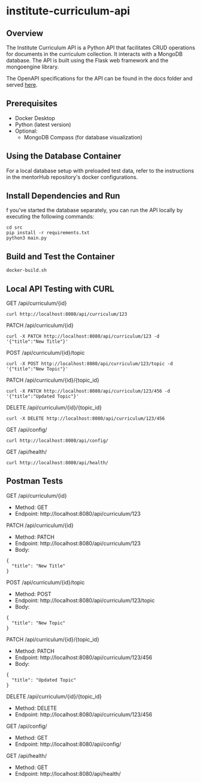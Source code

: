 # institute-curriculum-api

## Overview

The Institute Curriculum API is a Python API that facilitates CRUD operations for documents in the curriculum collection. It interacts with a MongoDB database. The API is built using the Flask web framework and the mongoengine library.

The OpenAPI specifications for the API can be found in the docs folder and served [here](mentorHub-curriculum-api/docs/index.html).

## Prerequisites

- Docker Desktop
- Python (latest version)
- Optional:
    - MongoDB Compass (for database visualization)

## Using the Database Container

For a local database setup with preloaded test data, refer to the instructions in the mentorHub repository's docker configurations.

## Install Dependencies and Run

f you've started the database separately, you can run the API locally by executing the following commands:

```
cd src
pip install -r requirements.txt
python3 main.py
```
## Build and Test the Container
```
docker-build.sh
```

## Local API Testing with CURL

GET /api/curriculum/{id}
```
curl http://localhost:8080/api/curriculum/123
```

PATCH /api/curriculum/{id}
```
curl -X PATCH http://localhost:8080/api/curriculum/123 -d '{"title":"New Title"}'
```

POST /api/curriculum/{id}/topic
```
curl -X POST http://localhost:8080/api/curriculum/123/topic -d '{"title":"New Topic"}'
```

PATCH /api/curriculum/{id}/{topic_id}
```
curl -X PATCH http://localhost:8080/api/curriculum/123/456 -d '{"title":"Updated Topic"}'
```

DELETE /api/curriculum/{id}/{topic_id}
```
curl -X DELETE http://localhost:8080/api/curriculum/123/456
```

GET /api/config/

```
curl http://localhost:8080/api/config/
```

GET /api/health/
```
curl http://localhost:8080/api/health/
```

## Postman Tests
GET /api/curriculum/{id}
- Method: GET
- Endpoint: http://localhost:8080/api/curriculum/123

PATCH /api/curriculum/{id}

- Method: PATCH
- Endpoint: http://localhost:8080/api/curriculum/123
- Body:

```
{
  "title": "New Title"
}
```

POST /api/curriculum/{id}/topic
- Method: POST
- Endpoint: http://localhost:8080/api/curriculum/123/topic
- Body:

```
{
  "title": "New Topic"
}
```

PATCH /api/curriculum/{id}/{topic_id}
- Method: PATCH
- Endpoint: http://localhost:8080/api/curriculum/123/456
- Body:

```
{
  "title": "Updated Topic"
}
```

DELETE /api/curriculum/{id}/{topic_id}
- Method: DELETE
- Endpoint: http://localhost:8080/api/curriculum/123/456

GET /api/config/
- Method: GET
- Endpoint: http://localhost:8080/api/config/

GET /api/health/
- Method: GET
- Endpoint: http://localhost:8080/api/health/
